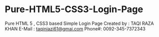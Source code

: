 # Pure-HTML5-CSS3-Login-Page
Pure HTML 5 , CSS3 based Simple Login Page
Created by : TAQI RAZA KHAN
E-Mail : taqiniazi61@gmai.com
Phone#: 0092-345-7372343
